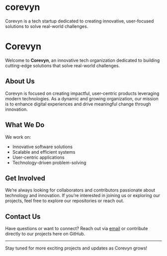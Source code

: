 # corevyn
Corevyn is a tech startup dedicated to creating innovative, user-focused solutions to solve real-world challenges.
# Corevyn

Welcome to **Corevyn**, an innovative tech organization dedicated to building cutting-edge solutions that solve real-world challenges.  

## About Us
Corevyn is focused on creating impactful, user-centric products leveraging modern technologies. As a dynamic and growing organization, our mission is to enhance digital experiences and drive meaningful change through innovation.  

## What We Do
We work on:
- Innovative software solutions
- Scalable and efficient systems
- User-centric applications  
- Technology-driven problem-solving  

## Get Involved
We’re always looking for collaborators and contributors passionate about technology and innovation. If you’re interested in joining us or exploring our projects, feel free to explore our repositories or reach out.

## Contact Us
Have questions or want to connect? Reach out via [email](mailto:corevyn@domain.com) or contribute directly to our projects here on GitHub.  

---
Stay tuned for more exciting projects and updates as Corevyn grows!
